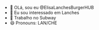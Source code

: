 - 👋 OLá, sou eu @ElisaLanchesBurgerHUB
- 👀 Eu sou interessado em Lanches
- 💞️ Trabalho no Subway
- 😄 Pronouns: LAN/CHE
